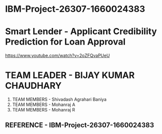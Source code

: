 # IBM-Project-26307-1660024383
# Smart Lender - Applicant Credibility Prediction for Loan Approval

https://www.youtube.com/watch?v=2oZFQvaPUeU

# TEAM LEADER - BIJAY KUMAR CHAUDHARY
1. TEAM MEMBERS - Shivadash Agrahari Baniya
2. TEAM MEMBERS - Mohanraj A
3. TEAM MEMBERS - Mohanraj R

## REFERENCE - IBM-Project-26307-1660024383
